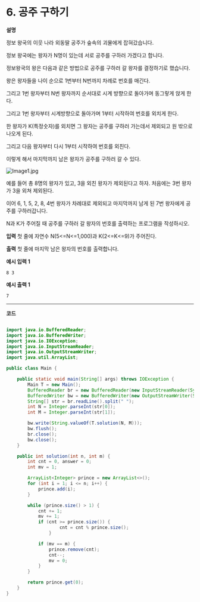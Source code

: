 # 6. 공주 구하기

**설명**

정보 왕국의 이웃 나라 외동딸 공주가 숲속의 괴물에게 잡혀갔습니다.

정보 왕국에는 왕자가 N명이 있는데 서로 공주를 구하러 가겠다고 합니다.

정보왕국의 왕은 다음과 같은 방법으로 공주를 구하러 갈 왕자를 결정하기로 했습니다.

왕은 왕자들을 나이 순으로 1번부터 N번까지 차례로 번호를 매긴다.

그리고 1번 왕자부터 N번 왕자까지 순서대로 시계 방향으로 돌아가며 동그랗게 앉게 한다.

그리고 1번 왕자부터 시계방향으로 돌아가며 1부터 시작하여 번호를 외치게 한다.

한 왕자가 K(특정숫자)를 외치면 그 왕자는 공주를 구하러 가는데서 제외되고 원 밖으로 나오게 된다.

그리고 다음 왕자부터 다시 1부터 시작하여 번호를 외친다.

이렇게 해서 마지막까지 남은 왕자가 공주를 구하러 갈 수 있다.

![Image1.jpg](https://cote.inflearn.com/public/upload/c0b0b7a761.jpg)

예를 들어 총 8명의 왕자가 있고, 3을 외친 왕자가 제외된다고 하자. 처음에는 3번 왕자가 3을 외쳐 제외된다.

이어 6, 1, 5, 2, 8, 4번 왕자가 차례대로 제외되고 마지막까지 남게 된 7번 왕자에게 공주를 구하러갑니다.

N과 K가 주어질 때 공주를 구하러 갈 왕자의 번호를 출력하는 프로그램을 작성하시오.

**입력**
첫 줄에 자연수 N(5<=N<=1,000)과 K(2<=K<=9)가 주어진다.

**출력**
첫 줄에 마지막 남은 왕자의 번호를 출력합니다.

**예시 입력 1**

```
8 3
```

**예시 출력 1**

```
7
```

---

**코드**

```java

import java.io.BufferedReader;
import java.io.BufferedWriter;
import java.io.IOException;
import java.io.InputStreamReader;
import java.io.OutputStreamWriter;
import java.util.ArrayList;

public class Main {

    public static void main(String[] args) throws IOException {
        Main T = new Main();
        BufferedReader br = new BufferedReader(new InputStreamReader(System.in));
        BufferedWriter bw = new BufferedWriter(new OutputStreamWriter(System.out));
        String[] str = br.readLine().split(" ");
        int N = Integer.parseInt(str[0]);
        int M = Integer.parseInt(str[1]);

        bw.write(String.valueOf(T.solution(N, M)));
        bw.flush();
        br.close();
        bw.close();
    }

    public int solution(int n, int m) {
        int cnt = 0, answer = 0;
        int mv = 1;

        ArrayList<Integer> prince = new ArrayList<>();
        for (int i = 1; i <= n; i++) {
            prince.add(i);
        }

        while (prince.size() > 1) {
            cnt += 1;
            mv += 1;
            if (cnt >= prince.size()) {
                    cnt = cnt % prince.size();
                }

            if (mv == m) {
                prince.remove(cnt);
                cnt--;
                mv = 0;
            }
        }

        return prince.get(0);
    }
}
```

